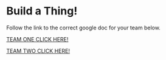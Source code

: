 # Build a Thing!
Follow the link to the correct google doc for your team below.

[TEAM ONE CLICK HERE!](https://docs.google.com/document/d/1TXFGJ8Ah_uu7xge671p2M5OqruGRTIgM-o_FOzNe_Bo/edit?usp=sharing)

[TEAM TWO CLICK HERE!](https://docs.google.com/document/d/1bMU-uHhyso8FgnxiXn8UQTe76BlTJvhiaTqzl0U8_Ng/edit?usp=sharing)
